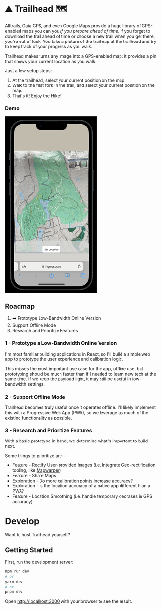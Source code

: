 # ⛰️ Trailhead 🗺️

Alltrails, Gaia GPS, and even Google Maps provide a huge library of GPS-enabled maps you can you _if you prepare ahead of time._ If you forget to download the trail ahead of time or choose a new trail when you get there, you're out of luck. You take a picture of the trailmap at the trailhead and try to keep track of your progress as you walk.

Trailhead makes turns any image into a GPS-enabled map: it provides a pin that shows your current location as you walk.

Just a few setup steps:

1. At the trailhead, select your current position on the map.
2. Walk to the first fork in the trail, and select your current position on the map.
3. That's it! Enjoy the Hike!

### Demo

<img src="public/demo.gif" width="300" alt="demonstration of trailhead" />

## Roadmap

1. ➡️ Prototype Low-Bandwidth Online Version
2. Support Offline Mode
3. Research and Prioritize Features

### 1 - Prototype a Low-Bandwidth Online Version

I'm most familiar building applications in React, so I'll build a simple web app to prototype the user experience and calibration logic.

This misses the most important use case for the app, offline use, but prototyping should be much faster than if I needed to learn new tech at the same time. If we keep the payload light, it may still be useful in low-bandwidth settings.

### 2 - Support Offline Mode

Trailhead becomes truly useful once it operates offline. I'll likely implement this with a Progressive Web App (PWA), so we leverage as much of the existing functionality as possible.

### 3 - Research and Prioritize Features

With a basic prototype in hand, we determine what's important to build next.

Some things to prioritize are—

- Feature - Rectify User-provided Images (i.e. Integrate Geo-rectification tooling, like [Mapwarper](https://github.com/timwaters/mapwarper))
- Feature - Share Maps
- Exploration - Do more calibration points increase accuracy?
- Exploration - Is the location accuracy of a native app different than a PWA?
- Feature - Location Smoothing (i.e. handle temporary decrases in GPS accuracy)

# Develop

Want to host Trailhead yourself?

## Getting Started

First, run the development server:

```bash
npm run dev
# or
yarn dev
# or
pnpm dev
```

Open [http://localhost:3000](http://localhost:3000) with your browser to see the result.
